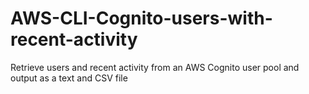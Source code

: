# AWS-CLI-Cognito-users-with-recent-activity
Retrieve users and recent activity from an AWS Cognito user pool and output as a text and CSV file
